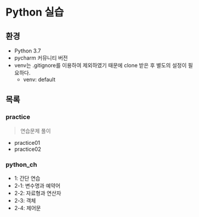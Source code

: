 # Python 실습

## 환경
- Python 3.7
- pycharm 커뮤니티 버전
- venv는 .gitignore를 이용하여 제외하였기 때문에 clone 받은 후 별도의 설정이 필요하다.
   - venv: default

## 목록
### practice
> 연습문제 풀이

- practice01
- practice02 

### python_ch
- 1: 간단 연습
- 2-1: 변수명과 예약어
- 2-2: 자료형과 연산자
- 2-3: 객체
- 2-4: 제어문


